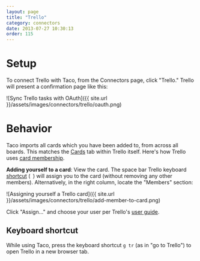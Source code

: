 ```yaml
---
layout: page
title: "Trello"
category: connectors
date: 2013-07-27 10:30:13
order: 115
---
```


# Setup

To connect Trello with Taco, from the Connectors page, click "Trello."
Trello will present a confirmation page like this:

![Sync Trello tasks with OAuth]({{ site.url }}/assets/images/connectors/trello/oauth.png)


# Behavior

Taco imports all cards which you have been added to, from across all
boards. This matches the [Cards](https://trello.com/me/cards) tab within
Trello itself. Here's how Trello uses [card membership](http://help.trello.com/customer/portal/articles/1024320-adding-a-member-to-a-card).

**Adding yourself to a card**: View the card. The space bar Trello
keyboard [shortcut](https://trello.com/shortcuts) (` `) will assign you
to the card (without removing any other members). Alternatively, in the
right column, locate the "Members" section:

![Assigning yourself a Trello card]({{ site.url }}/assets/images/connectors/trello/add-member-to-card.png)

Click "Assign..." and choose your user per Trello's 
[user guide](http://help.trello.com/customer/portal/articles/1024320-adding-a-member-to-a-card).

## Keyboard shortcut

While using Taco, press the keyboard shortcut `g tr` (as in "go to
Trello") to open Trello in a new browser tab.
